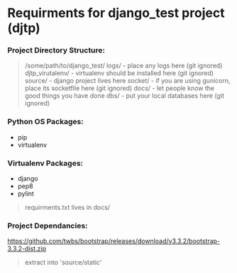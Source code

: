 Requirments for django_test project (djtp)
==========================================

### Project Directory Structure:
> /some/path/to/django_test/
  logs/ - place any logs here (git ignored)
  djtp_virutalenv/ - virtualenv should be installed here (git ignored)
  source/ - django project lives here
  socket/ - if you are using gunicorn, place its socketfile here (git ignored)
  docs/ - let people know the good things you have done
  dbs/ - put your local databases here (git ignored)

### Python OS Packages:
* pip
* virtualenv

### Virtualenv Packages:
* django
* pep8
* pylint
> requirments.txt lives in docs/

### Project Dependancies:
https://github.com/twbs/bootstrap/releases/download/v3.3.2/bootstrap-3.3.2-dist.zip
> extract into 'source/static'

